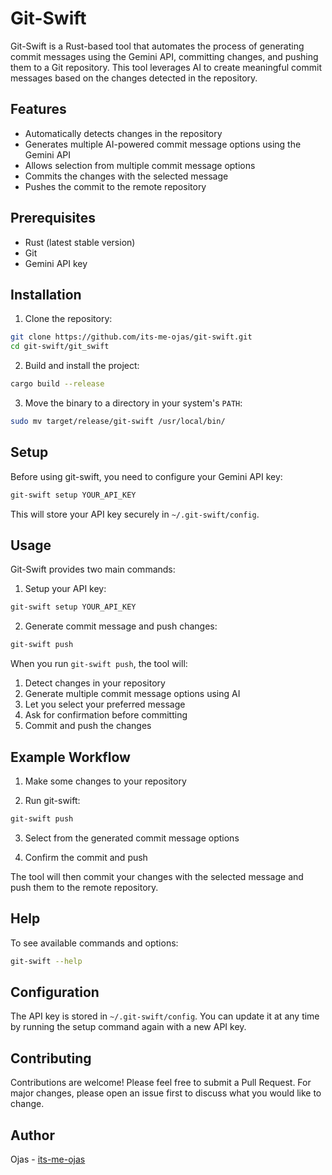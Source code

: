 # Git-Swift

Git-Swift is a Rust-based tool that automates the process of generating commit messages using the Gemini API, committing changes, and pushing them to a Git repository. This tool leverages AI to create meaningful commit messages based on the changes detected in the repository.

## Features

- Automatically detects changes in the repository
- Generates multiple AI-powered commit message options using the Gemini API
- Allows selection from multiple commit message options
- Commits the changes with the selected message
- Pushes the commit to the remote repository

## Prerequisites

- Rust (latest stable version)
- Git
- Gemini API key

## Installation

1. Clone the repository:
```sh
git clone https://github.com/its-me-ojas/git-swift.git
cd git-swift/git_swift
```

2. Build and install the project:
```sh
cargo build --release
```

3. Move the binary to a directory in your system's `PATH`:
```sh
sudo mv target/release/git-swift /usr/local/bin/
```

## Setup

Before using git-swift, you need to configure your Gemini API key:

```sh
git-swift setup YOUR_API_KEY
```

This will store your API key securely in `~/.git-swift/config`.

## Usage

Git-Swift provides two main commands:

1. Setup your API key:
```sh
git-swift setup YOUR_API_KEY
```

2. Generate commit message and push changes:
```sh
git-swift push
```

When you run `git-swift push`, the tool will:
1. Detect changes in your repository
2. Generate multiple commit message options using AI
3. Let you select your preferred message
4. Ask for confirmation before committing
5. Commit and push the changes

## Example Workflow

1. Make some changes to your repository

2. Run git-swift:
```sh
git-swift push
```

3. Select from the generated commit message options

4. Confirm the commit and push

The tool will then commit your changes with the selected message and push them to the remote repository.

## Help

To see available commands and options:
```sh
git-swift --help
```

## Configuration

The API key is stored in `~/.git-swift/config`. You can update it at any time by running the setup command again with a new API key.

## Contributing

Contributions are welcome! Please feel free to submit a Pull Request. For major changes, please open an issue first to discuss what you would like to change.

## Author

Ojas - [its-me-ojas](https://github.com/its-me-ojas)
